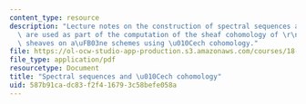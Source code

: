 ```yaml
---
content_type: resource
description: "Lecture notes on the construction of spectral sequences and how they\
  \ are used as part of the computation of the sheaf cohomology of \r\nquasicoherent\
  \ sheaves on a\uFB03ne schemes using \u010Cech cohomology."
file: https://ol-ocw-studio-app-production.s3.amazonaws.com/courses/18-726-algebraic-geometry-spring-2009/587b91cadc83f2f416793c58befe058a_MIT18_726s09_lec21_spectral.pdf
file_type: application/pdf
resourcetype: Document
title: "Spectral sequences and \u010Cech cohomology"
uid: 587b91ca-dc83-f2f4-1679-3c58befe058a
---
```

